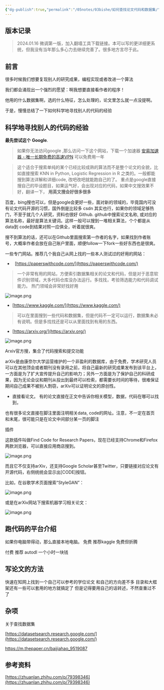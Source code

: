 ```yaml
---
{"dg-publish":true,"permalink":"/05notes/03bishe/如何查找论文代码和数据集/","dgPassFrontmatter":true}
---
```


## 版本记录

> 2024.01.16 微调第一版，加入翻墙工具下载链接。本可以写的更详细更系统，但我没有当年那么多心力去继续完善了。很多地方言尽于此。
## 前言

很多时候我们想要复现别人的研究成果，编程实现或者改进一个算法

我们都会涌现出一个强烈的愿望：啊我想要直接看作者的程序！

他用的什么数据集啊，选的什么特征，怎么处理的，论文里怎么就一点没提啊。

于是，慢慢总结了一下如何科学地寻找别人的代码的经验

## 科学地寻找别人的代码的经验

**最先尝试这个**
**Google**. 
> 如果你无法访问google ,那么访问一下这个网站，下载一个加速器
> [安易加速器 - 唯一长期免费的高速VPN](https://www.ayay.one/?mid=1105)
> 可以免费用一年

> 这个适合于搜索单纯的某个已经比较成熟的算法而不是整个论文的全貌，比如直接搜索 KNN in Python, Logistic Regression in R 之类的。一般都能搜到算法详解和详细code, 改吧改吧就能跑自己的了。
重点是google直接搜自己的毕设题目，如果运气好，会出现对应的代码，如果中文搜效果不好，翻译一下，
**用英文搜会好很多很多**

百度，bing搜也可以，但是google会更好一些，面对新的领域的，毕竟国内可没有论文代码开源的习惯，国外倒是比较多
csdn 其实也行，如果你的领域足够热门，不至于就几个人研究，资料也很好
Github. github中搜索论文名称, 或对应的算法名称，最好是算法关键词。这样一般可以搜到一堆相关算法，个个都是从data到 code到结果对照一应俱全，听着就很爽。

搜不到算法的话，还可以在Github里面搜索第一作者的名字，如果找到作者账号，大概率作者会放在自己账户里面，顺便follow一下fork一些好东西也是很爽。

一些专门网站。推荐几个我自己从网上找的一些本人测试过的好用的网站：

-   [https://paperswithcode.com/](https://paperswithcode.com/)

> 一个非常有用的网站，方便索引数据集相关的论文和代码，但是对于恶意软件识别领域，大多代码仓库没办法运行。多找找，考验筛选能力和代码调试能力。
热门领域会非常好找好用

![image.png](https://cdn.jsdelivr.net/gh/everrwsr/blogimage@master/202401161529249.png)


- [https://www.kaggle.com/](https://www.kaggle.com/)

>可以在里面搜到一些代码和数据集，但是代码不一定可以运行，数据集未必有说明。但是多找找还是可以从里面找到有用的东西。




- [https://arxiv.org/](https://arxiv.org/)

![image.png](https://cdn.jsdelivr.net/gh/everrwsr/blogimage@master/202401161530701.png)

Arxiv官方搜，集合了代码搜索和提交功能


arXiv是由康奈尔大学运营维护的一个非盈利的数据库，由于免费，学术研究人员可以在其他顶会或者期刊没有录用之前，将自己最新的研究成果发布到该平台上，一方面是为了扩大宣传提升自己的影响力；另外一方面是为了保护自己的科研成果，因为无论会议和期刊从投出到最终可以检索，都需要长时间的等待，很难保证期间自己成果不被别人剽窃，arXiv可以证明论文的原创性。
- 直接看论文。
有的论文直接在正文中告诉你相关模型，数据，代码在哪可以找到，

也有很多论文直接在脚注里面注明相关data, code的网址。注意，不一定在首页和末尾，很可能只是在论文中间部分某一页的脚注

插件

这款插件叫做Find Code for Research Papers，现在已经支持Chrome和Firefox两款浏览器，可以直接应用商店搜到。

![image.png](https://cdn.jsdelivr.net/gh/everrwsr/blogimage@master/202401161531704.png)



而且它不仅支持arXiv，还支持Google Scholar甚至Twitter，只要链接对应论文有开源代码，右侧统统会显示出[CODE]按钮。

比如，在谷歌学术页面搜索“StyleGAN”：

![image.png](https://cdn.jsdelivr.net/gh/everrwsr/blogimage@master/202401161531726.png)




或是在arXiv网站下搜索机器学习相关论文：

![image.png](https://cdn.jsdelivr.net/gh/everrwsr/blogimage@master/202401161531729.png)



## 跑代码的平台介绍

如果你电脑带得动，那么直接本地电脑。
免费 推荐kaggle 免费但折腾

付费 推荐 autodl 一个小时一块钱


## 写论文的方法

快速在知网上找到一个自己可以参考的学位论文
和自己的方向差不多
目录和大框架还有一些可以套用的地方就搞定了
但是记得要用自己的话转述，不然查重过不了
## 杂项

关于查找数据集

[https://datasetsearch.research.google.com/](https://datasetsearch.research.google.com/)

https://m.thepaper.cn/baijiahao_9519087

## 参考资料

[https://zhuanlan.zhihu.com/p/79398346](https://zhuanlan.zhihu.com/p/79398346)